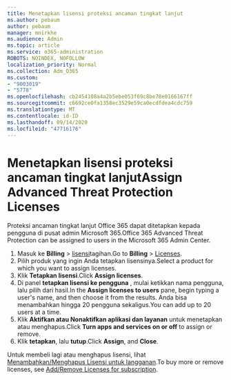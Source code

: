 ```yaml
---
title: Menetapkan lisensi proteksi ancaman tingkat lanjut
ms.author: pebaum
author: pebaum
manager: mnirkhe
ms.audience: Admin
ms.topic: article
ms.service: o365-administration
ROBOTS: NOINDEX, NOFOLLOW
localization_priority: Normal
ms.collection: Adm_O365
ms.custom:
- "9003019"
- "5778"
ms.openlocfilehash: cb2454108a4a2b5ebe053f69c8be78e0166167ff
ms.sourcegitcommit: c6692ce0fa1358ec3529e59ca0ecdfdea4cdc759
ms.translationtype: MT
ms.contentlocale: id-ID
ms.lasthandoff: 09/14/2020
ms.locfileid: "47716176"
---
```

# <a name="assign-advanced-threat-protection-licenses"></a><span data-ttu-id="45dc7-102">Menetapkan lisensi proteksi ancaman tingkat lanjut</span><span class="sxs-lookup"><span data-stu-id="45dc7-102">Assign Advanced Threat Protection Licenses</span></span>

<span data-ttu-id="45dc7-103">Proteksi ancaman tingkat lanjut Office 365 dapat ditetapkan kepada pengguna di pusat admin Microsoft 365.</span><span class="sxs-lookup"><span data-stu-id="45dc7-103">Office 365 Advanced Threat Protection can be assigned to users in the Microsoft 365 Admin Center.</span></span>

1. <span data-ttu-id="45dc7-104">Masuk ke **Billing**  >  [lisensi](https://go.microsoft.com/fwlink/p/?linkid=842264)tagihan.</span><span class="sxs-lookup"><span data-stu-id="45dc7-104">Go to **Billing** > [Licenses](https://go.microsoft.com/fwlink/p/?linkid=842264).</span></span>
2. <span data-ttu-id="45dc7-105">Pilih produk yang ingin Anda tetapkan lisensinya.</span><span class="sxs-lookup"><span data-stu-id="45dc7-105">Select a product for which you want to assign licenses.</span></span>
3. <span data-ttu-id="45dc7-106">Klik **Tetapkan lisensi**.</span><span class="sxs-lookup"><span data-stu-id="45dc7-106">Click **Assign licenses**.</span></span>
4. <span data-ttu-id="45dc7-107">Di panel **tetapkan lisensi ke pengguna**  , mulai ketikkan nama pengguna, lalu pilih dari hasil.</span><span class="sxs-lookup"><span data-stu-id="45dc7-107">In the **Assign licenses to users**  pane, begin typing a user's name, and then choose it from the results.</span></span> <span data-ttu-id="45dc7-108">Anda bisa menambahkan hingga 20 pengguna sekaligus.</span><span class="sxs-lookup"><span data-stu-id="45dc7-108">You can add up to 20 users at a time.</span></span>
5. <span data-ttu-id="45dc7-109">Klik **Aktifkan atau Nonaktifkan aplikasi dan layanan**  untuk menetapkan atau menghapus.</span><span class="sxs-lookup"><span data-stu-id="45dc7-109">Click **Turn apps and services on or off**  to assign or remove.</span></span>
6. <span data-ttu-id="45dc7-110">Klik **tetapkan**, lalu  **tutup**.</span><span class="sxs-lookup"><span data-stu-id="45dc7-110">Click **Assign**, and  **Close**.</span></span>

<span data-ttu-id="45dc7-111">Untuk membeli lagi atau menghapus lisensi, lihat [Menambahkan/Menghapus Lisensi untuk langganan](https://docs.microsoft.com/microsoft-365/commerce/licenses/buy-licenses?view=o365-worldwide#add-or-remove-licenses-for-your-business-subscription).</span><span class="sxs-lookup"><span data-stu-id="45dc7-111">To buy more or remove licenses, see [Add/Remove Licenses for subscription](https://docs.microsoft.com/microsoft-365/commerce/licenses/buy-licenses?view=o365-worldwide#add-or-remove-licenses-for-your-business-subscription).</span></span>